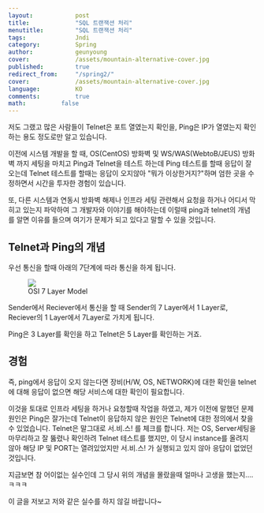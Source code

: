 ```yaml
---
layout:            post
title:             "SQL 트랜잭션 처리"
menutitle:         "SQL 트랜잭션 처리"
tags:              Jndi
category:          Spring
author:            geunyoung
cover:             /assets/mountain-alternative-cover.jpg
published:         true
redirect_from:     "/spring2/"
cover:             /assets/mountain-alternative-cover.jpg
language:          KO
comments:          true
math:		   false
---
```


저도 그랬고 많은 사람들이 
Telnet은 포트 열였는지 확인을,
Ping은 IP가 열였는지 확인하는 용도 정도로만 알고 있습니다.

이전에 시스템 개발을 할 때,
OS(CentOS) 방화벽 및 WS/WAS(WebtoB/JEUS) 방화벽 까지 세팅을 마치고
Ping과 Telnet을 테스트 하는데
Ping 테스트를 할때 응답이 잘오는데 Telnet 테스트를 할때는 응답이 오지않아 
"뭐가 이상한거지?"하며 엄한 곳을 수정하면서 시간을  투자한 경험이 있습니다.

또, 다른 시스템과 연동시 방화벽 해제나 인프라 세팅 관련해서
요청을 하거나 어디서 막히고 있는지 파악하여 그 개발자와 이야기를 해야하는데
이럴때 ping과 telnet의 개념를 알면 이유를 들으며 여기가 문제가 되고 있다고 말할 수 있을 것입니다.

## Telnet과 Ping의 개념

우선 통신을 할때 아래의 7단계에 따라 통신을 하게 됩니다.

<aside>
<figure>
<img src="{{ "/media/img/network/7layer.PNG" | absolute_url }}" />
<figcaption>OSI 7 Layer Model</figcaption>
</figure>
</aside>

Sender에서 Reciever에서 통신을 할 때 
Sender의 7 Layer에서 1 Layer로, Reciever의 1 Layer에서 7Layer로 가치게 됩니다.

Ping은 3 Layer를 확인을 하고 Telnet은 5 Layer를 확인하는 거죠.

## 경험

즉, ping에서 응답이 오지 않는다면 장비(H/W, OS, NETWORK)에 대한 확인을
telnet에 대해 응답이 없으면 해당 서비스에 대한 확인이 필요합니다.

이것을 토대로 인프라 세팅을 하거나 요청할때 작업을 하였고,
제가 이전에 말했던 문제 원인은 Ping은 잘가는데 Telnet이 응답하지 않은 원인은 Telnet에 대한 정의에서 찾을 수 있었습니다.
Telnet은 말그대로 서.비.스! 를 체크를 합니다.
저는 OS, Server세팅을 마무리하고 잘 뚫렸나 확인하려 Telnet 테스트를 했지만, 이 당시 instance를 올려지 않아 
해당 IP 및 PORT는 열려있었지만 서.비.스! 가 실행되고 있지 않아 응답이 없었던 것입니다.

지금보면 참 어이없는 실수인데
그 당시 위의 개념을 몰랐을때 얼마나 고생을 했는지....ㅋㅋㅋ

이 글을 저보고 저와 같은 실수를 하지 않길 바랍니다~

